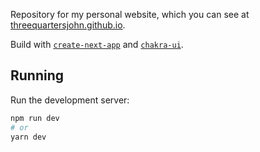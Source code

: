 Repository for my personal website, which you can see at [threequartersjohn.github.io](https://threequartersjohn.github.io/).

Build with [`create-next-app`](https://github.com/vercel/next.js/tree/canary/packages/create-next-app) and [`chakra-ui`](https://github.com/chakra-ui/chakra-ui).

## Running
Run the development server:

```bash
npm run dev
# or
yarn dev
```
